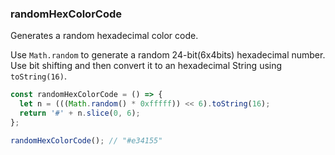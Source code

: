 ### randomHexColorCode

Generates a random hexadecimal color code.

Use `Math.random` to generate a random 24-bit(6x4bits) hexadecimal number. Use bit shifting and then convert it to an hexadecimal String using `toString(16)`.

```js
const randomHexColorCode = () => {
  let n = (((Math.random() * 0xfffff)) << 6).toString(16);
  return '#' + n.slice(0, 6);
};
```

```js
randomHexColorCode(); // "#e34155"
```
